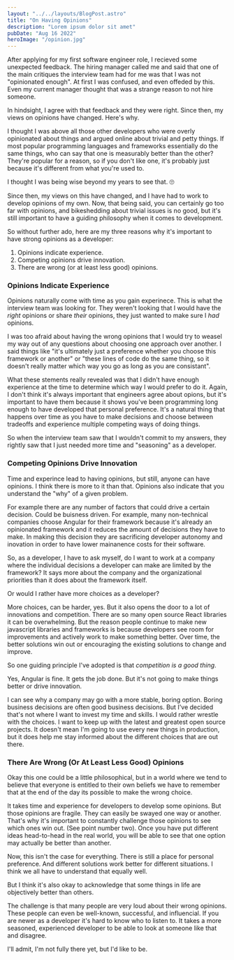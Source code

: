 ```yaml
---
layout: "../../layouts/BlogPost.astro"
title: "On Having Opinions"
description: "Lorem ipsum dolor sit amet"
pubDate: "Aug 16 2022"
heroImage: "/opinion.jpg"
---
```


After applying for my first software engineer role, I recieved some unexpected feedback. The hiring manager called me and said that one of the main critiques the interview team had for me was that I was not "opinionated enough". At first I was confused, and even offeded by this. Even my current manager thought that was a strange reason to not hire someone.

In hindsight, I agree with that feedback and they were right. Since then, my views on opinions have changed. Here's why.

I thought I was above all those other developers who were overly opinionated about things and argued online about trivial and petty things. If most popular programming languages and frameworks essentially do the same things, who can say that one is measurably better than the other? They're popular for a reason, so if you don't like one, it's probably just because it's different from what you're used to.

I thought I was being wise beyond my years to see that. 🙄

Since then, my views on this have changed, and I have had to work to develop opinions of my own. Now, that being said, you can certainly go too far with opinions, and bikeshedding about trivial issues is no good, but it's still important to have a guiding philosophy when it comes to development.

So without further ado, here are my three reasons why it's important to have strong opinions as a developer:

1. Opinions indicate experience.
2. Competing opinions drive innovation.
3. There are wrong (or at least less good) opinions.

### Opinions Indicate Experience

Opinions naturally come with time as you gain experinece. This is what the interview team was looking for. They weren't looking that I would have the *right* opinions or share *their* opinions, they just wanted to make sure I *had* opinions.

I was too afraid about having the wrong opinions that I would try to weasel my way out of any questions about choosing one approach over another. I said things like "it's ultimately just a preference whether you choose this framework or another" or  "these lines of code do the same thing, so it doesn't really matter which way you go as long as you are consistant".

What these stements really revealed was that I didn't have enough experience at the time to determine which way I would prefer to do it. Again, I don't think it's always important that engineers agree about opions, but it's important to have them because it shows you've been programming long enough to have developed that personal preference. It's a natural thing that happens over time as you have to make decisions and choose between tradeoffs and experience multiple competing ways of doing things.

So when the interview team saw that I wouldn't commit to my answers, they rightly saw that I just needed more time and "seasoning" as a developer.

### Competing Opinions Drive Innovation

Time and experince lead to having opinions, but still, anyone can have opinions. I think there is more to it than that. Opinions also indicate that you understand the "why" of a given problem. 

For example there are any number of factors that could drive a certain decision. Could be buisness driven. For example, many non-technical companies choose Angular for their framework because it's already an opinionated framework and it reduces the amount of decisions they have to make. In making this decision they are sacrificing developer autonomy and inovation in order to have lower mainanence costs for their software.

So, as a developer, I have to ask myself, do I want to work at a company where the individual decisions a developer can make are limited by the framework? It says more about the company and the organizational priorities than it does about the framework itself.

Or would I rather have more choices as a developer?

More choices, can be harder, yes. But it also opens the door to a lot of innovations and competition. There are so many open source React libraries it can be overwhelming. But the reason people continue to make new javascript libraries and frameworks is because developers see room for improvements and actively work to make something better. Over time, the better solutions win out or encouraging the existing solutions to change and improve.

So one guiding principle I've adopted is that *competition is a good thing*.

Yes, Angular is fine. It gets the job done. But it's not going to make things better or drive innovation. 

I can see why a company may go with a more stable, boring option. Boring business decisions are often good business decisions. But I've decided that's not where I want to invest my time and skills. I would rather wrestle with the choices. I want to keep up with the latest and greatest open source projects. It doesn't mean I'm going to use every new things in production, but it does help me stay informed about the different choices that are out there.

### There Are Wrong (Or At Least Less Good) Opinions

Okay this one could be a little philosophical, but in a world where we tend to believe that everyone is entitled to their own beliefs we have to remember that at the end of the day its possible to make the wrong choice.

It takes time and experience for developers to develop some opinions. But those opinions are fragile. They can easily be swayed one way or another. That's why it's important to constantly challenge those opinions to see which ones win out. (See point number two). Once you have put different ideas head-to-head in the real world, you will be able to see that one option may actually be better than another.

Now, this isn't the case for everything. There is still a place for personal preference. And different solutions work better for different situations. I think we all have to understand that equally well. 

But I think it's also okay to acknowledge that some things in life are objectively better than others.

The challenge is that many people are very loud about their wrong opinions. These people can even be well-known, successful, and influencial. If you are newer as a developer it's hard to know who to listen to. It takes a more seasoned, experienced developer to be able to look at someone like that and disagree.

I'll admit, I'm not fully there yet, but I'd like to be. 

